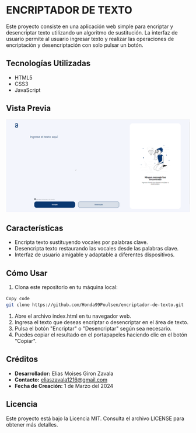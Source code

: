 <h1>ENCRIPTADOR DE TEXTO</h1>

<p>Este proyecto consiste en una aplicación web simple para encriptar y desencriptar texto utilizando un algoritmo de sustitución. La interfaz de usuario permite al usuario ingresar texto y realizar las operaciones de encriptación y desencriptación con solo pulsar un botón.</p>

## Tecnologías Utilizadas

- HTML5
- CSS3
- JavaScript

## Vista Previa
![Vista previa del encriptador de texto](https://github.com/Honda99Poulsen/encriptador-de-texto/blob/main/imagenes/Vista%20Previa.png?raw=true)

## Características
- Encripta texto sustituyendo vocales por palabras clave.
- Desencripta texto restaurando las vocales desde las palabras clave.
- Interfaz de usuario amigable y adaptable a diferentes dispositivos.

## Cómo Usar

1. Clona este repositorio en tu máquina local:

```bash
Copy code
git clone https://github.com/Honda99Poulsen/encriptador-de-texto.git
```

1. Abre el archivo index.html en tu navegador web.
2. Ingresa el texto que deseas encriptar o desencriptar en el área de texto.
3. Pulsa el botón "Encriptar" o "Desencriptar" según sea necesario.
4. Puedes copiar el resultado en el portapapeles haciendo clic en el botón "Copiar".

## Créditos

- **Desarrollador:** Elias Moises Giron Zavala
- **Contacto:** [eliaszavala1216@gmail.com](mailto:eliaszavala1216@gmail.com)
- **Fecha de Creación:** 1 de Marzo del 2024

## Licencia

Este proyecto está bajo la Licencia MIT. Consulta el archivo LICENSE para obtener más detalles.
